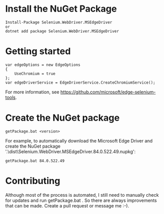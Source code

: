# Install the NuGet Package

```
Install-Package Selenium.WebDriver.MSEdgeDriver
or
dotnet add package Selenium.WebDriver.MSEdgeDriver
```

# Getting started

```
var edgeOptions = new EdgeOptions
{
    UseChromium = true
};
var edgeDriverService = EdgeDriverService.CreateChromiumService();
```

For more information, see https://github.com/microsoft/edge-selenium-tools.

# Create the NuGet package

```
getPackage.bat <version>
```

For example, to automatically download the Microsoft Edge Driver and create the NuGet package '.\dist\Selenium.WebDriver.MSEdgeDriver.84.0.522.49.nupkg':

```
getPackage.bat 84.0.522.49
```


# Contributing

Although most of the process is automated, I still need to manually check for updates and run getPackage.bat .  So there are always improvements that can be made. Create a pull request or message me :-).

